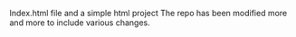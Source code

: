 Index.html file and a simple html project
The repo has been modified more and more to include various changes.
